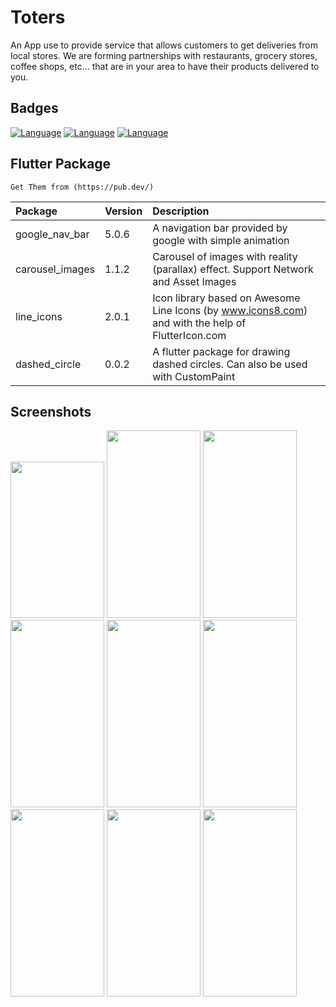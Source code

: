 
# Toters

An App use to provide
service that allows customers to get
deliveries from local stores.
We are forming partnerships with restaurants,
grocery stores, coffee shops, etc...
that are in your area to have their products
delivered to you.

## Badges


[![Language](https://img.shields.io/badge/Dart-2.14-blue)](https://dart.dev/get-dart)
[![Language](https://img.shields.io/badge/Flutter-3.3-blue)](https://flutter.dev/)
[![Language](https://img.shields.io/badge/Node.js-18.1-green)]()


## Flutter Package
``` 
Get Them from (https://pub.dev/)
```

| Package | Version     | Description                |
| :-------- | :------- | :------------------------- |
| google_nav_bar | 5.0.6 | A navigation bar provided by google with simple animation|
| carousel_images  | 1.1.2 | Carousel of images with reality (parallax) effect. Support Network and Asset Images|
| line_icons| 2.0.1  | Icon library based on Awesome Line Icons (by www.icons8.com) and with the help of FlutterIcon.com|
| dashed_circle| 0.0.2  | A flutter package for drawing dashed circles. Can also be used with CustomPaint|




## Screenshots

<p float="left">
<img src="https://i.top4top.io/p_2470ccd5u1.png" width="150" height="250">
<img src="https://k.top4top.io/p_2470ct89m3.png" width="150" height="300">
<img src="https://l.top4top.io/p_2470czq2h4.png" width="150" height="300">
<img src="https://a.top4top.io/p_2470lgbci5.png" width="150" height="300">
<img src="https://b.top4top.io/p_24707srp86.png" width="150" height="300">
<img src="https://c.top4top.io/p_2470c59p97.png" width="150" height="300">
<img src="https://e.top4top.io/p_2470fe9i29.png" width="150" height="300">
<img src="https://f.top4top.io/p_2470pfd601.png" width="150" height="300">
<img src="https://g.top4top.io/p_24702e4jf2.png" width="150" height="300">
</p>




